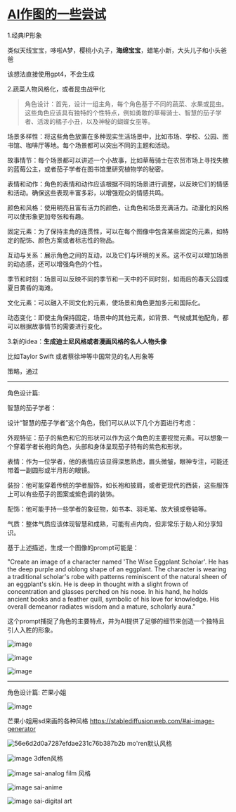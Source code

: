 # [AI作图的一些尝试](https://github.com/QiYongchuan/MyGitBlog/issues/32)

1.经典IP形象

类似天线宝宝，哆啦A梦，樱桃小丸子，**海绵宝宝**，蜡笔小新，大头儿子和小头爸爸

该想法直接使用gpt4，不会生成

2.蔬菜人物风格化，或者昆虫战甲化


> 角色设计：首先，设计一组主角，每个角色基于不同的蔬菜、水果或昆虫。这些角色应该具有独特的个性特点，例如勇敢的草莓骑士、智慧的茄子学者、活泼的橘子小丑，以及神秘的蝴蝶女巫等。

场景多样性：将这些角色放置在多种现实生活场景中，比如市场、学校、公园、图书馆、咖啡厅等地。每个场景都可以突出不同的主题和活动。

故事情节：每个场景都可以讲述一个小故事，比如草莓骑士在农贸市场上寻找失散的蓝莓公主，或者茄子学者在图书馆里研究植物学的秘密。

表情和动作：角色的表情和动作应该根据不同的场景进行调整，以反映它们的情感和活动。确保这些表现丰富多彩，以增强观众的情感共鸣。

颜色和风格：使用明亮且富有活力的颜色，让角色和场景充满活力。动漫化的风格可以使形象更加夸张和有趣。

固定元素：为了保持主角的连贯性，可以在每个图像中包含某些固定的元素，如特定的配饰、颜色方案或者标志性的物品。

互动与关系：展示角色之间的互动，以及它们与环境的关系。这不仅可以增加场景的动态感，还可以增强角色的个性。

季节和时刻：场景可以反映不同的季节和一天中的不同时刻，如雨后的春天公园或夏日黄昏的海滩。

文化元素：可以融入不同文化的元素，使场景和角色更加多元和国际化。

动态变化：即使主角保持固定，场景中的其他元素，如背景、气候或其他配角，都可以根据故事情节的需要进行变化。



3.新的idea：**生成迪士尼风格或者漫画风格的名人人物头像**

比如Taylor Swift 或者蔡徐坤等中国常见的名人形象等

策略，通过

---

角色设计篇:


智慧的茄子学者：

设计“智慧的茄子学者”这个角色，我们可以从以下几个方面进行考虑：

外观特征：茄子的紫色和它的形状可以作为这个角色的主要视觉元素。可以想象一个穿着学者长袍的角色，头部和身体呈现茄子特有的紫色和形状。

表情：作为一位学者，他的表情应该显得深思熟虑，眉头微皱，眼神专注，可能还带着一副圆形或半月形的眼镜。

装扮：他可能穿着传统的学者服饰，如长袍和披肩，或者更现代的西装，这些服饰上可以有些茄子的图案或紫色调的装饰。

配饰：他可能手持一些学者的象征物，如书本、羽毛笔、放大镜或卷轴等。

气质：整体气质应该体现智慧和成熟，可能有点内向，但非常乐于助人和分享知识。

基于上述描述，生成一个图像的prompt可能是：

"Create an image of a character named 'The Wise Eggplant Scholar'. He has the deep purple and oblong shape of an eggplant. The character is wearing a traditional scholar's robe with patterns reminiscent of the natural sheen of an eggplant's skin. He is deep in thought with a slight frown of concentration and glasses perched on his nose. In his hand, he holds ancient books and a feather quill, symbolic of his love for knowledge. His overall demeanor radiates wisdom and a mature, scholarly aura."

这个prompt捕捉了角色的主要特点，并为AI提供了足够的细节来创造一个独特且引人入胜的形象。




![image](https://github.com/QiYongchuan/MyGitBlog/assets/105039020/fcf9c6a4-4df9-408b-9a5e-cf73148f1096)

![image](https://github.com/QiYongchuan/MyGitBlog/assets/105039020/14121606-9e81-4f5f-8ffa-33b6105cdd45)

![image](https://github.com/QiYongchuan/MyGitBlog/assets/105039020/353d1814-635c-493e-bb9c-1a83920dc1a6)




---

角色设计篇:  芒果小姐

![image](https://github.com/QiYongchuan/MyGitBlog/assets/105039020/5857594b-ccdb-476c-8a42-330d85a68998)





芒果小姐用sd来画的各种风格
https://stablediffusionweb.com/#ai-image-generator

![56e6d2d0a7287efdae231c76b387b2b](https://github.com/QiYongchuan/MyGitBlog/assets/105039020/e03a85df-8a1d-42b5-8515-fe1c1813846c)
mo'ren默认风格

![image](https://github.com/QiYongchuan/MyGitBlog/assets/105039020/d7072c15-857b-4814-b45b-fe85af497a84)
3dfen风格

![image](https://github.com/QiYongchuan/MyGitBlog/assets/105039020/110e2153-cb7c-4c34-a9f7-5e3f02285842)
sai-analog film  风格

![image](https://github.com/QiYongchuan/MyGitBlog/assets/105039020/d0c71ab1-71b3-454d-9d80-31ac7ad79fff)
sai-anime

![image](https://github.com/QiYongchuan/MyGitBlog/assets/105039020/8651da57-adbf-4242-9cda-6b37e5c21152)
sai-digital art